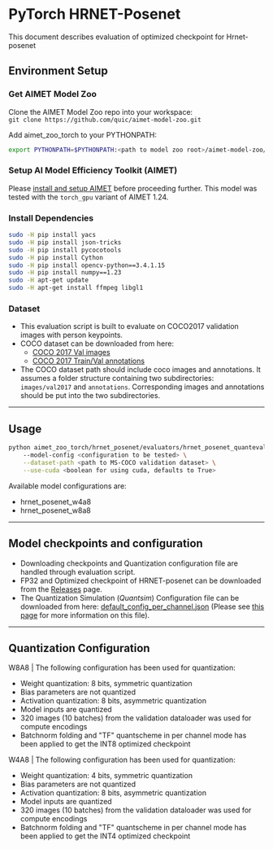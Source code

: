 # PyTorch HRNET-Posenet
This document describes evaluation of optimized checkpoint for Hrnet-posenet

## Environment Setup

### Get AIMET Model Zoo
Clone the AIMET Model Zoo repo into your workspace:  
`git clone https://github.com/quic/aimet-model-zoo.git`

Add aimet_zoo_torch to your PYTHONPATH:
```bash
export PYTHONPATH=$PYTHONPATH:<path to model zoo root>/aimet-model-zoo/
```

### Setup AI Model Efficiency Toolkit (AIMET)
Please [install and setup AIMET](https://github.com/quic/aimet/blob/release-aimet-1.24/packaging/install.md) before proceeding further.
This model was tested with the `torch_gpu` variant of AIMET 1.24.

### Install Dependencies
```bash
sudo -H pip install yacs
sudo -H pip install json-tricks
sudo -H pip install pycocotools
sudo -H pip install Cython
sudo -H pip install opencv-python==3.4.1.15
sudo -H pip install numpy==1.23
sudo -H apt-get update
sudo -H apt-get install ffmpeg libgl1
```

### Dataset
- This evaluation script is built to evaluate on COCO2017 validation images with person keypoints. 
- COCO dataset can be downloaded from here:
  - [COCO 2017 Val images](http://images.cocodataset.org/zips/val2017.zip)
  - [COCO 2017 Train/Val annotations](http://images.cocodataset.org/annotations/annotations_trainval2014.zip)
- The COCO dataset path should include coco images and annotations. It assumes a folder structure containing two subdirectories: `images/val2017` and `annotations`. Corresponding images and annotations should be put into the two subdirectories.

---

## Usage
```bash
python aimet_zoo_torch/hrnet_posenet/evaluators/hrnet_posenet_quanteval.py
	--model-config <configuration to be tested> \
	--dataset-path <path to MS-COCO validation dataset> \
	--use-cuda <boolean for using cuda, defaults to True>
```

Available model configurations are:
- hrnet_posenet_w4a8
- hrnet_posenet_w8a8

---

## Model checkpoints and configuration
- Downloading checkpoints and Quantization configuration file are handled through evaluation script.
- FP32 and Optimized checkpoint of HRNET-posenet can be downloaded from the [Releases](/../../releases) page.
- The Quantization Simulation (*Quantsim*) Configuration file can be downloaded from here: [default_config_per_channel.json](https://github.com/quic/aimet/blob/17bcc525d6188f177837bbb789ccf55a81f6a1b5/TrainingExtensions/common/src/python/aimet_common/quantsim_config/default_config_per_channel.json) (Please see [this page](https://quic.github.io/aimet-pages/releases/1.21.0/user_guide/quantization_configuration.html) for more information on this file).

---


## Quantization Configuration
W8A8 | The following configuration has been used for quantization:
- Weight quantization: 8 bits, symmetric quantization
- Bias parameters are not quantized
- Activation quantization: 8 bits, asymmetric quantization
- Model inputs are quantized
- 320 images (10 batches) from the validation dataloader was used for compute encodings
- Batchnorm folding and "TF" quantscheme in per channel mode has been applied to get the INT8 optimized checkpoint

W4A8 | The following configuration has been used for quantization:
- Weight quantization: 4 bits, symmetric quantization
- Bias parameters are not quantized
- Activation quantization: 8 bits, asymmetric quantization
- Model inputs are quantized
- 320 images (10 batches) from the validation dataloader was used for compute encodings
- Batchnorm folding and "TF" quantscheme in per channel mode has been applied to get the INT4 optimized checkpoint
